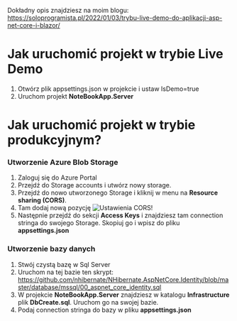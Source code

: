 Dokładny opis znajdziesz na moim blogu:
https://soloprogramista.pl/2022/01/03/trybu-live-demo-do-aplikacji-asp-net-core-i-blazor/

# Jak uruchomić projekt w trybie Live Demo
1. Otwórz plik appsettings.json w projekcie i ustaw IsDemo=true
2. Uruchom projekt **NoteBookApp.Server**

# Jak uruchomić projekt w trybie produkcyjnym?
### Utworzenie Azure Blob Storage 
1. Zaloguj się do Azure Portal
2. Przejdź do Storage accounts i utwórz nowy storage.
3. Przejdź do nowo utworzonego Storage i kliknij w menu na **Resource sharing (CORS)**.
4. Tam dodaj nową pozycję
![Ustawienia CORS!](https://soloprogramista.pl/wp-content/uploads/2021/11/BlobStorage-CORS-1024x482.png "Ustawienia CORS")
5. Następnie przejdź do sekcji **Access Keys** i znajdziesz tam connection stringa do swojego Storage. Skopiuj go i wpisz do pliku **appsettings.json**

### Utworzenie bazy danych
1. Stwój czystą bazę w Sql Server
2. Uruchom na tej bazie ten skrypt: https://github.com/nhibernate/NHibernate.AspNetCore.Identity/blob/master/database/mssql/00_aspnet_core_identity.sql
3. W projekcie **NoteBookApp.Server** znajdziesz w katalogu **Infrastructure** plik **DbCreate.sql**. Uruchom go na swojej bazie.
4. Podaj connection stringa do bazy w pliku **appsettings.json**

